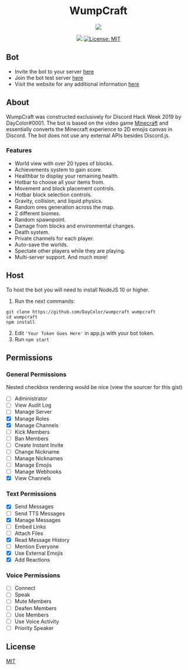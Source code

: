 <h1 align="center">WumpCraft</h1>
<p align="center">
  <img src="https://raw.githubusercontent.com/DayColor/wumpcraft/master/assets/header.png?token=AJBO3S5JYVPP4K4E2AW25C25D5ENU"/>
</p>
<p align="center">
  <img src="https://img.shields.io/badge/version-1.0.0-blue.svg?cacheSeconds=2592000" />
  <a href="LICENSE">
    <img alt="License: MIT" src="https://img.shields.io/badge/License-MIT-yellow.svg" target="_blank" />
  </a>
</p>

## Bot
* Invite the bot to your server [here](https://discordapp.com/oauth2/authorize?client_id=592667565898334208&scope=bot&permissions=268774480)
* Join the bot test server [here](https://discord.gg/VUu7zSF)
* Visit the website for any additional information [here](https://wumpuscraft.xyz)

## About
WumpCraft was constructed exclusively for Discord Hack Week 2019 by DayColor#0001.
The bot is based on the video game [Minecraft](https://www.minecraft.net/en-us/) and essentially converts the Minecraft experience to 2D emojis canvas in Discord.
The bot does not use any external APIs besides Discord.js.
### Features
* World view with over 20 types of blocks.
* Achievements system to gain score.
* Healthbar to display your remaining health.
* Hotbar to choose all your items from.
* Movement and block placement controls.
* Hotbar block selection controls.
* Gravity, collision, and liquid physics.
* Random ores generation across the map.
* 2 different biomes.
* Random spawnpoint.
* Damage from blocks and environmental changes.
* Death system.
* Private channels for each player.
* Auto-save the worlds.
* Spectate other players while they are playing.
* Multi-server support.
And much more!

## Host
To host the bot you will need to install NodeJS 10 or higher.
1. Run the next commands:
```console
git clone https://github.com/DayColor/wumpcraft wumpcraft
cd wumpcraft
npm install
```
2. Edit ```'Your Token Goes Here'``` in app.js with your bot token.
3. Run ```npm start```

## Permissions
### General Permissions
Nested checkbox rendering would be nice (view the sourcer for this gist)
- [ ] Administrator
- [ ] View Audit Log
- [ ] Manage Server
- [x] Manage Roles
- [x] Manage Channels
- [ ] Kick Members
- [ ] Ban Members
- [ ] Create Instant Invite
- [ ] Change Nickname
- [ ] Manage Nicknames
- [ ] Manage Emojis
- [ ] Manage Webhooks
- [x] View Channels

### Text Permissions
- [x] Send Messages
- [ ] Send TTS Messages
- [x] Manage Messages
- [ ] Embed Links
- [ ] Attach Files
- [x] Read Message History
- [ ] Mention Everyone
- [x] Use External Emojis
- [x] Add Reactions

### Voice Permissions
- [ ] Connect
- [ ] Speak
- [ ] Mute Members
- [ ] Deafen Members
- [ ] Use Members
- [ ] Use Voice Activity
- [ ] Priority Speaker

## License
[MIT](LICENSE)